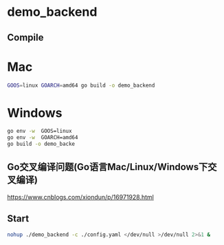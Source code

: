 # demo_backend

## Compile

# Mac
```bash
GOOS=linux GOARCH=amd64 go build -o demo_backend
 ```

# Windows
```bash
go env -w  GOOS=linux
go env -w  GOARCH=amd64
go build -o demo_backe
 ```

## Go交叉编译问题(Go语言Mac/Linux/Windows下交叉编译)
https://www.cnblogs.com/xiondun/p/16971928.html


## Start 

```bash
nohup ./demo_backend -c ./config.yaml </dev/null >/dev/null 2>&1 &
```